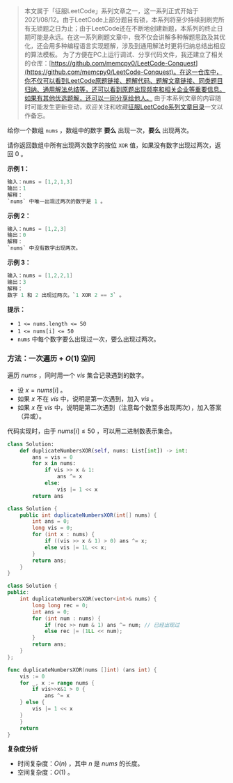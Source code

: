 > 本文属于「征服LeetCode」系列文章之一，这一系列正式开始于2021/08/12。由于LeetCode上部分题目有锁，本系列将至少持续到刷完所有无锁题之日为止；由于LeetCode还在不断地创建新题，本系列的终止日期可能是永远。在这一系列刷题文章中，我不仅会讲解多种解题思路及其优化，还会用多种编程语言实现题解，涉及到通用解法时更将归纳总结出相应的算法模板。
> <b></b>
> 为了方便在PC上运行调试、分享代码文件，我还建立了相关的仓库：[https://github.com/memcpy0/LeetCode-Conquest](https://github.com/memcpy0/LeetCode-Conquest)。在这一仓库中，你不仅可以看到LeetCode原题链接、题解代码、题解文章链接、同类题目归纳、通用解法总结等，还可以看到原题出现频率和相关企业等重要信息。如果有其他优选题解，还可以一同分享给他人。
> <b></b>
> 由于本系列文章的内容随时可能发生更新变动，欢迎关注和收藏[征服LeetCode系列文章目录](https://memcpy0.blog.csdn.net/article/details/119656559)一文以作备忘。

给你一个数组 `nums` ，数组中的数字 **要么** 出现一次，**要么** 出现两次。

请你返回数组中所有出现两次数字的按位 `XOR` 值，如果没有数字出现过两次，返回 0 。

**示例 1：**
```c
输入：nums = [1,2,1,3]
输出：1
解释：
`nums` 中唯一出现过两次的数字是 1 。
```
**示例 2：**
```c
输入：nums = [1,2,3]
输出：0
解释：
`nums` 中没有数字出现两次。
```
**示例 3：**
```c
输入：nums = [1,2,2,1]
输出：3
解释：
数字 1 和 2 出现过两次。`1 XOR 2 == 3` 。
```
**提示：**
- `1 <= nums.length <= 50`
- `1 <= nums[i] <= 50`
- `nums` 中每个数字要么出现过一次，要么出现过两次。

### 方法：一次遍历 + $O(1)$ 空间
遍历 $nums$ ，同时用一个 $vis$ 集合记录遇到的数字。
- 设 $x=nums[i]$ 。
- 如果 $x$ 不在 $vis$ 中，说明是第一次遇到，加入 $vis$ 。
- 如果 $x$ 在 $vis$ 中，说明是第二次遇到（注意每个数至多出现两次），加入答案（异或）。

代码实现时，由于 $nums[i]≤50$ ，可以用二进制数表示集合。
```python
class Solution:
    def duplicateNumbersXOR(self, nums: List[int]) -> int:
        ans = vis = 0
        for x in nums:
            if vis >> x & 1:
                ans ^= x
            else:
                vis |= 1 << x
        return ans
```
```java
class Solution {
    public int duplicateNumbersXOR(int[] nums) {
        int ans = 0;
        long vis = 0;
        for (int x : nums) {
            if ((vis >> x & 1) > 0) ans ^= x;
            else vis |= 1L << x;
        }
        return ans;
    }
}
```
```cpp
class Solution {
public:
    int duplicateNumbersXOR(vector<int>& nums) {
        long long rec = 0;
        int ans = 0;
        for (int num : nums) {
            if (rec >> num & 1) ans ^= num; // 已经出现过
            else rec |= (1LL << num);
        }
        return ans;
    }
};
```
```go
func duplicateNumbersXOR(nums []int) (ans int) {
    vis := 0
    for _, x := range nums {
        if vis>>x&1 > 0 {
            ans ^= x
	} else {
    	vis |= 1 << x
	}
    }
    return
}
```
**复杂度分析**
- 时间复杂度：$O(n)$ ，其中 $n$ 是 $nums$ 的长度。
- 空间复杂度：$O(1)$ 。